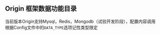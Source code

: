 <span id='origin_top'></span>
## Origin 框架数据功能目录

当前版本Origin支持Mysql，Redis，Mongodb（试验开发阶段），配置内容调用根据Config文件中的`DATA_TYPE`选项记性类型限定